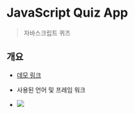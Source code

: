 # JavaScript Quiz App
> 자바스크립트 퀴즈
## 개요

- [데모 링크](https://js-quiz-app-westcoastt.vercel.app/)

- 사용된 언어 및 프레임 워크
-  <img src="https://img.shields.io/badge/react-61DAFB?style=for-the-badge&logo=react&logoColor=black">
